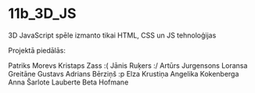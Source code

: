 # 11b_3D_JS
3D JavaScript spēle
izmanto tikai HTML, CSS un JS tehnoloģijas

Projektā piedālās:

Patriks Morevs
Kristaps Zass :(
Jānis Ruķers :/
Artūrs Jurgensons
Loransa Greitāne
Gustavs Adrians Bērziņš :p
Elza Krustiņa
Angelika Kokenberga
Anna Šarlote Lauberte
Beta Hofmane